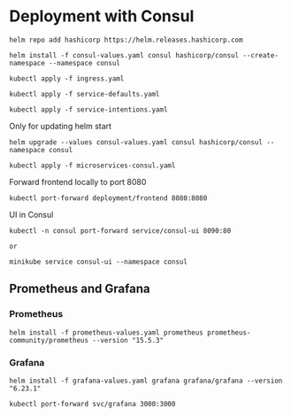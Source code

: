 # Deployment with Consul

```
helm repo add hashicorp https://helm.releases.hashicorp.com
```

```
helm install -f consul-values.yaml consul hashicorp/consul --create-namespace --namespace consul

kubectl apply -f ingress.yaml

kubectl apply -f service-defaults.yaml

kubectl apply -f service-intentions.yaml
```
Only for updating helm start
```
helm upgrade --values consul-values.yaml consul hashicorp/consul --namespace consul
```

```
kubectl apply -f microservices-consul.yaml
```

Forward frontend locally to port 8080
```
kubectl port-forward deployment/frontend 8080:8080
```

UI in Consul
```
kubectl -n consul port-forward service/consul-ui 8090:80 

or

minikube service consul-ui --namespace consul
```

## Prometheus and Grafana

### Prometheus
```
helm install -f prometheus-values.yaml prometheus prometheus-community/prometheus --version "15.5.3" 
```

### Grafana
```
helm install -f grafana-values.yaml grafana grafana/grafana --version "6.23.1" 

kubectl port-forward svc/grafana 3000:3000
```